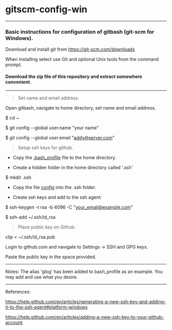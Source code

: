 # gitscm-config-win
---

### Basic instructions for configuration of gitbash (git-scm for Windows).

Download and install git from https://git-scm.com/downloads

When installing select use Git and optional Unix tools from the command prompt.


#### Download the zip file of this repository and extract somewhere convenient.
---

>Set name and email address.

 Open gitbash, navigate to home directory, set name and email address.

$ cd ~

$ git config --global user.name "your name"

$ git config --global user.email "addy@server.com"


>Setup ssh keys for github.

* Copy the [.bash_profile](./.bash_profile) file to the home directory.

* Create a hidden folder in the home directory called '.ssh'

$ mkdir .ssh

* Copy the file [config](./config) into the .ssh folder.

* Create ssh keys and add to the ssh agent:

$ ssh-keygen -t rsa -b 4096 -C "your_email@example.com"

$ ssh-add ~/.ssh/id_rsa

> Place public key on Github:

clip < ~/.ssh/id_rsa.pub

Login to github.com and navigate to Settings -> SSH and GPG keys.

Paste the public key in the space provided.

---
Notes:
The alias 'glog' has been added to bash_profile as an example. You may add and use what you desire.

---
References:

https://help.github.com/en/articles/generating-a-new-ssh-key-and-adding-it-to-the-ssh-agent#platform-windows

https://help.github.com/en/articles/adding-a-new-ssh-key-to-your-github-account


